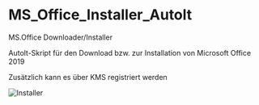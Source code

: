 # MS_Office_Installer_Autolt
MS.Office Downloader/Installer

Autolt-Skript für den Download bzw. zur Installation von Microsoft Office 2019

Zusätzlich kann es über KMS registriert werden

![Installer](https://user-images.githubusercontent.com/84789590/119678948-43d2b980-be40-11eb-9f0a-67b4a8adbbd1.JPG)
